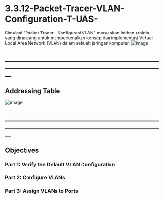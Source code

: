 # 3.3.12-Packet-Tracer-VLAN-Configuration-T-UAS-
Simulasi "Packet Tracer - Konfigurasi VLAN" merupakan latihan praktis yang dirancang untuk memperkenalkan konsep dan implementasi Virtual Local Area Network (VLAN) dalam sebuah jaringan komputer.
![image](https://github.com/firmansultoni/3.3.12-Packet-Tracer-VLAN-Configuration-T-UAS-/assets/113542409/1f82c371-4120-4ee6-b2f5-c8f319a0f99a)
## ______________________________________________________________________________________________________
## Addressing Table
![image](https://github.com/firmansultoni/3.3.12-Packet-Tracer-VLAN-Configuration-T-UAS-/assets/113542409/e1706f7a-164b-42fb-a10d-daff7672f74b)
## ______________________________________________________________________________________________________
## Objectives
### Part 1: Verify the Default VLAN Configuration
### Part 2: Configure VLANs
### Part 3: Assign VLANs to Ports
